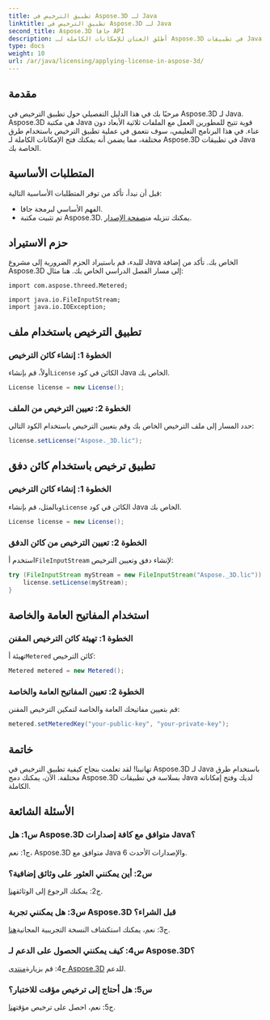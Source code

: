 ```yaml
---
title: تطبيق الترخيص في Aspose.3D لـ Java
linktitle: تطبيق الترخيص في Aspose.3D لـ Java
second_title: Aspose.3D جافا API
description: أطلق العنان للإمكانات الكاملة لـ Aspose.3D في تطبيقات Java باتباع دليلنا الشامل حول تطبيق التراخيص.
type: docs
weight: 10
url: /ar/java/licensing/applying-license-in-aspose-3d/
---
```

## مقدمة

مرحبًا بك في هذا الدليل التفصيلي حول تطبيق الترخيص في Aspose.3D لـ Java. Aspose.3D هي مكتبة Java قوية تتيح للمطورين العمل مع الملفات ثلاثية الأبعاد دون عناء. في هذا البرنامج التعليمي، سوف نتعمق في عملية تطبيق الترخيص باستخدام طرق مختلفة، مما يضمن أنه يمكنك فتح الإمكانات الكاملة لـ Aspose.3D في تطبيقات Java الخاصة بك.

## المتطلبات الأساسية

قبل أن نبدأ، تأكد من توفر المتطلبات الأساسية التالية:

- الفهم الأساسي لبرمجة جافا.
-  تم تثبيت مكتبة Aspose.3D. يمكنك تنزيله من[صفحة الإصدار](https://releases.aspose.com/3d/java/).

## حزم الاستيراد

للبدء، قم باستيراد الحزم الضرورية إلى مشروع Java الخاص بك. تأكد من إضافة Aspose.3D إلى مسار الفصل الدراسي الخاص بك. هنا مثال:

```javaimport com.aspose.threed.License;
import com.aspose.threed.Metered;

import java.io.FileInputStream;
import java.io.IOException;
```

## تطبيق الترخيص باستخدام ملف

### الخطوة 1: إنشاء كائن الترخيص

 أولاً، قم بإنشاء`License` الكائن في كود Java الخاص بك.

```java
License license = new License();
```

### الخطوة 2: تعيين الترخيص من الملف

حدد المسار إلى ملف الترخيص الخاص بك وقم بتعيين الترخيص باستخدام الكود التالي:

```java
license.setLicense("Aspose._3D.lic");
```

## تطبيق ترخيص باستخدام كائن دفق

### الخطوة 1: إنشاء كائن الترخيص

 وبالمثل، قم بإنشاء`License` الكائن في كود Java الخاص بك.

```java
License license = new License();
```

### الخطوة 2: تعيين الترخيص من كائن الدفق

 استخدم أ`FileInputStream` لإنشاء دفق وتعيين الترخيص:

```java
try (FileInputStream myStream = new FileInputStream("Aspose._3D.lic")) {
    license.setLicense(myStream);
}
```

## استخدام المفاتيح العامة والخاصة

### الخطوة 1: تهيئة كائن الترخيص المقنن

 تهيئة أ`Metered` كائن الترخيص:

```java
Metered metered = new Metered();
```

### الخطوة 2: تعيين المفاتيح العامة والخاصة

قم بتعيين مفاتيحك العامة والخاصة لتمكين الترخيص المقنن:

```java
metered.setMeteredKey("your-public-key", "your-private-key");
```

## خاتمة

تهانينا! لقد تعلمت بنجاح كيفية تطبيق الترخيص في Aspose.3D لـ Java باستخدام طرق مختلفة. الآن، يمكنك دمج Aspose.3D بسلاسة في تطبيقات Java لديك وفتح إمكاناته الكاملة.

## الأسئلة الشائعة

### س1: هل Aspose.3D متوافق مع كافة إصدارات Java؟

ج1: نعم، Aspose.3D متوافق مع Java 6 والإصدارات الأحدث.

### س2: أين يمكنني العثور على وثائق إضافية؟

 ج2: يمكنك الرجوع إلى الوثائق[هنا](https://reference.aspose.com/3d/java/).

### س3: هل يمكنني تجربة Aspose.3D قبل الشراء؟

 ج3: نعم، يمكنك استكشاف النسخة التجريبية المجانية[هنا](https://releases.aspose.com/).

### س4: كيف يمكنني الحصول على الدعم لـ Aspose.3D؟

 ج4: قم بزيارة[منتدى Aspose.3D](https://forum.aspose.com/c/3d/18) للدعم.

### س5: هل أحتاج إلى ترخيص مؤقت للاختبار؟

 ج5: نعم، احصل على ترخيص مؤقت[هنا](https://purchase.aspose.com/temporary-license/).